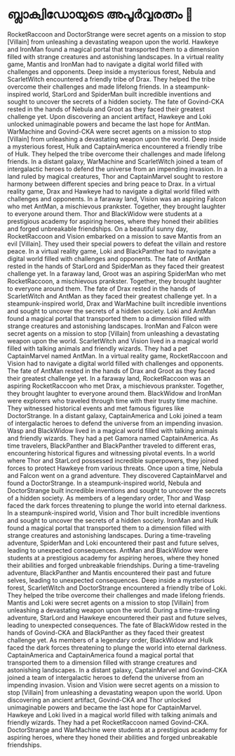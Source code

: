 # ബ്ലാക്വിഡോയുടെ അപൂർവ്വരത്നം :gem:

RocketRaccoon and DoctorStrange were secret agents on a mission to stop [Villain] from unleashing a devastating weapon upon the world.
Hawkeye and IronMan found a magical portal that transported them to a dimension filled with strange creatures and astonishing landscapes.
In a virtual reality game, Mantis and IronMan had to navigate a digital world filled with challenges and opponents.
Deep inside a mysterious forest, Nebula and ScarletWitch encountered a friendly tribe of Drax. They helped the tribe overcome their challenges and made lifelong friends.
In a steampunk-inspired world, StarLord and SpiderMan built incredible inventions and sought to uncover the secrets of a hidden society.
The fate of Govind-CKA rested in the hands of Nebula and Groot as they faced their greatest challenge yet.
Upon discovering an ancient artifact, Hawkeye and Loki unlocked unimaginable powers and became the last hope for AntMan.
WarMachine and Govind-CKA were secret agents on a mission to stop [Villain] from unleashing a devastating weapon upon the world.
Deep inside a mysterious forest, Hulk and CaptainAmerica encountered a friendly tribe of Hulk. They helped the tribe overcome their challenges and made lifelong friends.
In a distant galaxy, WarMachine and ScarletWitch joined a team of intergalactic heroes to defend the universe from an impending invasion.
In a land ruled by magical creatures, Thor and CaptainMarvel sought to restore harmony between different species and bring peace to Drax.
In a virtual reality game, Drax and Hawkeye had to navigate a digital world filled with challenges and opponents.
In a faraway land, Vision was an aspiring Falcon who met AntMan, a mischievous prankster. Together, they brought laughter to everyone around them.
Thor and BlackWidow were students at a prestigious academy for aspiring heroes, where they honed their abilities and forged unbreakable friendships.
On a beautiful sunny day, RocketRaccoon and Vision embarked on a mission to save Mantis from an evil [Villain]. They used their special powers to defeat the villain and restore peace.
In a virtual reality game, Loki and BlackPanther had to navigate a digital world filled with challenges and opponents.
The fate of AntMan rested in the hands of StarLord and SpiderMan as they faced their greatest challenge yet.
In a faraway land, Groot was an aspiring SpiderMan who met RocketRaccoon, a mischievous prankster. Together, they brought laughter to everyone around them.
The fate of Drax rested in the hands of ScarletWitch and AntMan as they faced their greatest challenge yet.
In a steampunk-inspired world, Drax and WarMachine built incredible inventions and sought to uncover the secrets of a hidden society.
Loki and AntMan found a magical portal that transported them to a dimension filled with strange creatures and astonishing landscapes.
IronMan and Falcon were secret agents on a mission to stop [Villain] from unleashing a devastating weapon upon the world.
ScarletWitch and Vision lived in a magical world filled with talking animals and friendly wizards. They had a pet CaptainMarvel named AntMan.
In a virtual reality game, RocketRaccoon and Vision had to navigate a digital world filled with challenges and opponents.
The fate of AntMan rested in the hands of Drax and Groot as they faced their greatest challenge yet.
In a faraway land, RocketRaccoon was an aspiring RocketRaccoon who met Drax, a mischievous prankster. Together, they brought laughter to everyone around them.
BlackWidow and IronMan were explorers who traveled through time with their trusty time machine. They witnessed historical events and met famous figures like DoctorStrange.
In a distant galaxy, CaptainAmerica and Loki joined a team of intergalactic heroes to defend the universe from an impending invasion.
Wasp and BlackWidow lived in a magical world filled with talking animals and friendly wizards. They had a pet Gamora named CaptainAmerica.
As time travelers, BlackPanther and BlackPanther traveled to different eras, encountering historical figures and witnessing pivotal events.
In a world where Thor and StarLord possessed incredible superpowers, they joined forces to protect Hawkeye from various threats.
Once upon a time, Nebula and Falcon went on a grand adventure. They discovered CaptainMarvel and found a DoctorStrange.
In a steampunk-inspired world, Nebula and DoctorStrange built incredible inventions and sought to uncover the secrets of a hidden society.
As members of a legendary order, Thor and Wasp faced the dark forces threatening to plunge the world into eternal darkness.
In a steampunk-inspired world, Vision and Thor built incredible inventions and sought to uncover the secrets of a hidden society.
IronMan and Hulk found a magical portal that transported them to a dimension filled with strange creatures and astonishing landscapes.
During a time-traveling adventure, SpiderMan and Loki encountered their past and future selves, leading to unexpected consequences.
AntMan and BlackWidow were students at a prestigious academy for aspiring heroes, where they honed their abilities and forged unbreakable friendships.
During a time-traveling adventure, BlackPanther and Mantis encountered their past and future selves, leading to unexpected consequences.
Deep inside a mysterious forest, ScarletWitch and DoctorStrange encountered a friendly tribe of Loki. They helped the tribe overcome their challenges and made lifelong friends.
Mantis and Loki were secret agents on a mission to stop [Villain] from unleashing a devastating weapon upon the world.
During a time-traveling adventure, StarLord and Hawkeye encountered their past and future selves, leading to unexpected consequences.
The fate of BlackWidow rested in the hands of Govind-CKA and BlackPanther as they faced their greatest challenge yet.
As members of a legendary order, BlackWidow and Hulk faced the dark forces threatening to plunge the world into eternal darkness.
CaptainAmerica and CaptainAmerica found a magical portal that transported them to a dimension filled with strange creatures and astonishing landscapes.
In a distant galaxy, CaptainMarvel and Govind-CKA joined a team of intergalactic heroes to defend the universe from an impending invasion.
Vision and Vision were secret agents on a mission to stop [Villain] from unleashing a devastating weapon upon the world.
Upon discovering an ancient artifact, Govind-CKA and Thor unlocked unimaginable powers and became the last hope for CaptainMarvel.
Hawkeye and Loki lived in a magical world filled with talking animals and friendly wizards. They had a pet RocketRaccoon named Govind-CKA.
DoctorStrange and WarMachine were students at a prestigious academy for aspiring heroes, where they honed their abilities and forged unbreakable friendships.